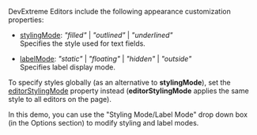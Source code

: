 DevExtreme Editors include the following appearance customization properties:

- [stylingMode](/Documentation/ApiReference/UI_Components/dxTextBox/Configuration/#stylingMode): *"filled"* | *"outlined"* | *"underlined"*       
Specifies the style used for text fields.

- [labelMode](/Documentation/ApiReference/UI_Components/dxTextBox/Configuration/#labelMode): *"static"* | *"floating"* | *"hidden"* | *"outside"*         
Specifies label display mode.
<!--split-->

To specify styles globally (as an alternative to **stylingMode**), set the [editorStylingMode](/Documentation/ApiReference/Common/Object_Structures/globalConfig/#editorStylingMode) property instead (**editorStylingMode** applies the same style to all editors on the page).

In this demo, you can use the "Styling Mode/Label Mode" drop down box (in the Options section) to modify styling and label modes.
